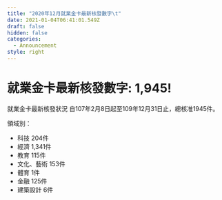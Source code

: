 ```yaml
---
title: "2020年12月就業金卡最新核發數字\t"
date: 2021-01-04T06:41:01.549Z
draft: false
hidden: false
categories:
  - Announcement
style: right
---
```

# 就業金卡最新核發數字: 1,945!

就業金卡最新核發狀況 自107年2月8日起至109年12月31日止，總核准1945件。 

領域別：

* 科技 204件
* 經濟 1,341件
* 教育 115件
* 文化、藝術 153件
* 體育 1件
* 金融 125件
* 建築設計 6件